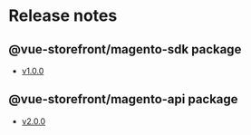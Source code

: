 # Release notes

## @vue-storefront/magento-sdk package

- [v1.0.0](./sdk/release-notes-v1.0.0.md)

## @vue-storefront/magento-api package

- [v2.0.0](./api/release-notes-v2.0.0.md)


